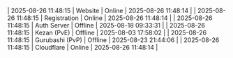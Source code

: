| 2025-08-26 11:48:15 | Website | Online | 2025-08-26 11:48:14 |
| 2025-08-26 11:48:15 | Registration | Online | 2025-08-26 11:48:14 |
| 2025-08-26 11:48:15 | Auth Server | Offline | 2025-08-18 09:33:31 |
| 2025-08-26 11:48:15 | Kezan (PvE) | Offline | 2025-08-03 17:58:02 |
| 2025-08-26 11:48:15 | Gurubashi (PvP) | Offline | 2025-08-23 21:44:06 |
| 2025-08-26 11:48:15 | Cloudflare | Online | 2025-08-26 11:48:14 |
